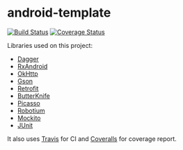 # android-template

[![Build Status](https://travis-ci.org/isacssouza/android-template.svg?branch=master)](https://travis-ci.org/isacssouza/android-template) [![Coverage Status](https://coveralls.io/repos/isacssouza/android-template/badge.svg)](https://coveralls.io/r/isacssouza/android-template)

Libraries used on this project:

- [Dagger](http://square.github.io/dagger/)
- [RxAndroid](https://github.com/ReactiveX/RxAndroid)
- [OkHttp](https://github.com/square/okhttp)
- [Gson](https://code.google.com/p/google-gson/)
- [Retrofit](https://github.com/square/retrofit)
- [ButterKnife](https://github.com/JakeWharton/butterknife)
- [Picasso](https://github.com/square/picasso)
- [Robotium](https://code.google.com/p/robotium/)
- [Mockito](https://github.com/mockito/mockito)
- [JUnit](http://junit.org/)

It also uses [Travis](https://travis-ci.org/) for CI and [Coveralls](https://coveralls.io) for coverage report.
